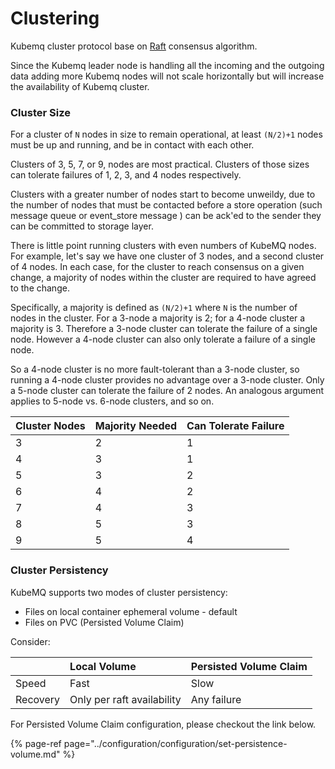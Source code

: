 # Clustering

Kubemq cluster protocol base on [Raft](https://raft.github.io/) consensus algorithm. 

Since the Kubemq leader node is handling all the incoming and the outgoing data adding more Kubemq nodes will not scale horizontally but will increase the availability of Kubemq cluster. 

### Cluster Size

 For a cluster of `N` nodes in size to remain operational, at least `(N/2)+1` nodes must be up and running, and be in contact with each other.

Clusters of 3, 5, 7, or 9, nodes are most practical. Clusters of those sizes can tolerate failures of 1, 2, 3, and 4 nodes respectively.

Clusters with a greater number of nodes start to become unweildy, due to the number of nodes that must be contacted before a store operation \(such message queue or event\_store message \) can be ack'ed to the sender they can be committed to storage layer.

There is little point running clusters with even numbers of KubeMQ  nodes. For example, let's say we have one cluster of 3 nodes, and a second cluster of 4 nodes. In each case, for the cluster to reach consensus on a given change, a majority of nodes within the cluster are required to have agreed to the change.

Specifically, a majority is defined as `(N/2)+1` where `N` is the number of nodes in the cluster. For a 3-node a majority is 2; for a 4-node cluster a majority is 3. Therefore a 3-node cluster can tolerate the failure of a single node. However a 4-node cluster can also only tolerate a failure of a single node.

So a 4-node cluster is no more fault-tolerant than a 3-node cluster, so running a 4-node cluster provides no advantage over a 3-node cluster. Only a 5-node cluster can tolerate the failure of 2 nodes. An analogous argument applies to 5-node vs. 6-node clusters, and so on.

| Cluster Nodes | Majority Needed | Can Tolerate Failure  |
| :--- | :--- | :--- |
| 3 | 2 | 1 |
| 4 | 3 | 1 |
| 5 | 3 | 2 |
| 6 | 4 | 2 |
| 7 | 4 | 3 |
| 8 | 5 | 3 |
| 9 | 5 | 4 |

### Cluster Persistency

KubeMQ supports two modes of cluster persistency:

* Files on local container ephemeral volume - default
* Files on PVC \(Persisted Volume Claim\)

Consider:

|  | Local Volume | Persisted Volume Claim |
| :--- | :--- | :--- |
| Speed | Fast | Slow |
| Recovery | Only per raft availability | Any failure |

For Persisted Volume Claim configuration, please checkout the link below. 

{% page-ref page="../configuration/configuration/set-persistence-volume.md" %}




